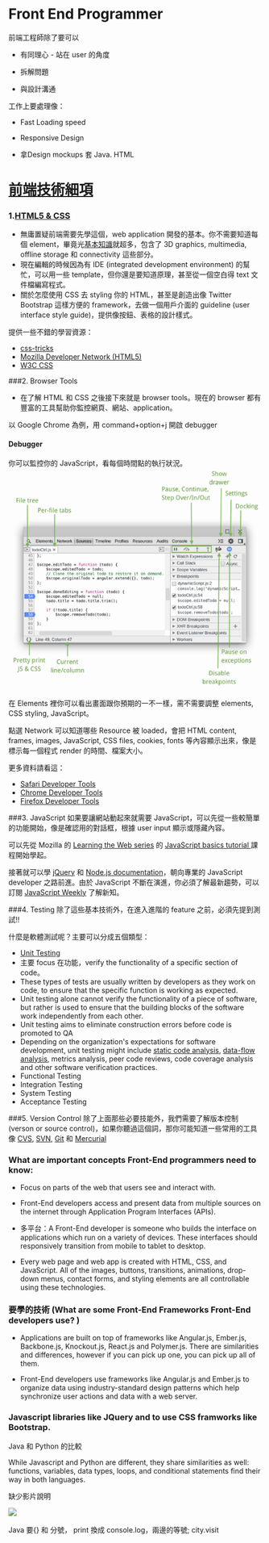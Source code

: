 # Front End Programmer
前端工程師除了要可以
* 有同理心 - 站在 user 的角度

* 拆解問題

* 與設計溝通

工作上要處理像：

* Fast Loading speed

* Responsive Design

* 拿Design mockups 套 Java. HTML



# [前端技術細項](http://blog.udacity.com/2015/03/web-dev-building-blocks-need-to-know-where-to-learn.html)


### 1.[HTML5 & CSS](https://www.udacity.com/course/intro-to-html-and-css--ud304)
* 無庸置疑前端需要先學這個，web application 開發的基本。你不需要知道每個 element，畢竟光[基本知識](/semantic)就超多，包含了 3D graphics, multimedia, offline storage 和 connectivity 這些部分。
* 現在編輯的時候因為有 IDE (integrated development environment) 的幫忙，可以用一些 template，但你還是要知道原理，甚至從一個空白得 text 文件檔編寫程式。
* 關於怎麼使用 CSS 去 styling 你的 HTML，甚至是創造出像 Twitter Bootstrap 這樣方便的 framework，去做一個用戶介面的 guideline (user interface style guide)，提供像按鈕、表格的設計樣式。


提供一些不錯的學習資源：

* [css-tricks](https://css-tricks.com)
* [Mozilla Developer Network (HTML5)](https://developer.mozilla.org/en-US/docs/Web/Guide/HTML/HTML5)
* [W3C CSS](https://www.w3.org/Style/CSS/Overview.en.html)

###2. Browser Tools

* 在了解 HTML 和 CSS 之後接下來就是 browser tools。現在的 browser 都有豐富的工具幫助你監控網頁、網站、application。

以 Google Chrome 為例，用 command+option+j 開啟 debugger


#### Debugger
你可以監控你的 JavaScript，看每個時間點的執行狀況。
![](/frontEnd_1.png)

在 Elements 裡你可以看出畫面跟你預期的一不一樣，需不需要調整 elements, CSS styling, JavaScript。 

點選 Network 可以知道哪些 Resource 被 loaded，會把 HTML content, frames, images, JavaScript, CSS files, cookies, fonts 等內容顯示出來，像是標示每一個程式 render 的時間、檔案大小。

更多資料請看這：
* [Safari Developer Tools](https://developer.apple.com/safari/tools/)
* [Chrome Developer Tools](https://developer.chrome.com/devtools)
* [Firefox Developer Tools](https://developer.mozilla.org/en-US/docs/Tools)

###3. JavaScript
如果要讓網站動起來就需要 JavaScript，可以先從一些較簡單的功能開始，像是確認用的對話框，根據 user input 顯示或隱藏內容。

可以先從 Mozilla 的 [Learning the Web series](https://developer.mozilla.org/en-US/docs/Learn/Getting_started_with_the_web) 的 [JavaScript basics tutorial ](https://developer.mozilla.org/en-US/docs/Learn/Getting_started_with_the_web/JavaScript_basics) 課程開始學起。

接著就可以學 [jQuery](http://jquery.com) 和 [Node.js documentation](https://nodejs.org/en/)，朝向專業的 JavaScript developer 之路前進。由於 JavaScript 不斷在演進，你必須了解最新趨勢，可以訂閱 [JavaScript Weekly](http://javascriptweekly.com) 了解新知。

###4. Testing
除了這些基本技術外，在進入進階的 feature 之前，必須先提到測試!!

什麼是軟體測試呢？主要可以分成五個類型：
* [Unit Testing](https://en.wikipedia.org/wiki/Software_testing#Unit_testing)
 * 主要 focus 在功能，verify the functionality of a specific section of code。
 * These types of tests are usually written by developers as they work on code, to ensure that the specific function is working as expected.
 * Unit testing alone cannot verify the functionality of a piece of software, but rather is used to ensure that the building blocks of the software work independently from each other.
 * Unit testing aims to eliminate construction errors before code is promoted to QA
 * Depending on the organization's expectations for software development, unit testing might include [static code analysis](http://www.ithome.com.tw/node/71531), [data-flow analysis](https://zh.wikipedia.org/wiki/数据流分析), metrics analysis, peer code reviews, code coverage analysis and other software verification practices.
* Functional Testing
* Integration Testing
* System Testing
* Acceptance Testing


###5. Version Control
除了上面那些必要技能外，我們需要了解版本控制(verson or source control)，如果你聽過這個詞，那你可能知道一些常用的工具像 [CVS](http://daydreamman.blogspot.tw/2007/09/cvs-concurrent-versions-system.html), [SVN](https://zh.wikipedia.org/wiki/Subversion), [Git](https://git-scm.com) 和 [Mercurial](https://www.openfoundry.org/tw/foss-forum/9266-why-git-better)

### What are important concepts Front-End programmers need to know:

* Focus on parts of the web that users see and interact with.

* Front-End developers access and present data from multiple sources on the internet through Application Program Interfaces \(APIs\).

* 多平台：A Front-End developer is someone who builds the interface on applications which run on a variety of devices. These interfaces should responsively transition from mobile to tablet to desktop.

* Every web page and web app is created with HTML, CSS, and JavaScript. All of the images, buttons, transitions, animations, drop-down menus, contact forms, and styling elements are all controllable using these technologies.

  


### 要學的技術 \(What are some Front-End Frameworks Front-End developers use? \)

* Applications are built on top of frameworks like Angular.js, Ember.js, Backbone.js, Knockout.js, React.js and Polymer.js. There are similarities and differences, however if you can pick up one, you can pick up all of them.

* Front-End developers use frameworks like Angular.js and Ember.js to organize data using industry-standard design patterns which help synchronize user actions and data with a web server.

  


  


### Javascript libraries like JQuery and to use CSS framworks like Bootstrap.

  


Java 和 Python 的比較

While Javascript and Python are different, they share similarities as well: functions, variables, data types, loops, and conditional statements find their way in both languages.

  


缺少影片說明

![](https://lh4.googleusercontent.com/oo9-WaUkJ04noyvc6pddaFq9hI6neYwCxvvjuqgImF0c8Q2igQqyfr8LCC8GUnbn1PQVVA6vT76nw0f91po4EM2OzpqxLUJvZi9t5kX_RIcocg-G9LxpTpTr3B2BFMqKU7mgM1st)

Java 要{} 和 分號， print 換成 console.log，兩邊的等號; city.visit

